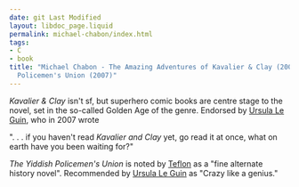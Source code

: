 ```yaml
---
date: git Last Modified
layout: libdoc_page.liquid
permalink: michael-chabon/index.html
tags:
- C
- book
title: "Michael Chabon - The Amazing Adventures of Kavalier & Clay (2000); The Yiddish
  Policemen's Union (2007)"
---
```


<em>Kavalier & Clay </em>isn't sf, but superhero comic books are centre stage to the novel, set in the so-called Golden Age of the genre. Endorsed by <a href="http://www.openculture.com/2016/05/books-that-ursula-k-le-guin-likes-and-wants-you-to-read.html"> Ursula Le Guin</a>, who in 2007 wrote 

". . . if you haven't read _Kavalier and Clay_ yet, go read it at once, what on earth have you been waiting for?"

<em>The Yiddish Policemen's Union</em> is noted by <a href="https://seesharppress.wordpress.com/2015/04/19/c-j-sansoms-alternate-history-and-mystery-novels/"> Teflon</a> as a "fine alternate history novel". Recommended by <a href="http://www.openculture.com/2016/05/books-that-ursula-k-le-guin-likes-and-wants-you-to-read.html"> Ursula Le Guin</a> as "Crazy like a genius."